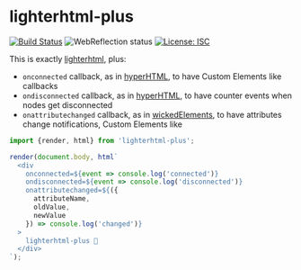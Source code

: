 # lighterhtml-plus

[![Build Status](https://travis-ci.com/WebReflection/lighterhtml-plus.svg?branch=master)](https://travis-ci.com/WebReflection/lighterhtml-plus) ![WebReflection status](https://offline.report/status/webreflection.svg) [![License: ISC](https://img.shields.io/badge/License-ISC-yellow.svg)](https://opensource.org/licenses/ISC)

This is exactly [lighterhtml](https://github.com/WebReflection/lighterhtml#readme), plus:

  * `onconnected` callback, as in [hyperHTML](https://github.com/WebReflection/hyperHTML#hyperhtml), to have Custom Elements like callbacks
  * `ondisconnected` callback, as in [hyperHTML](https://github.com/WebReflection/hyperHTML#hyperhtml), to have counter events when nodes get disconnected
  * `onattributechanged` callback, as in [wickedElements](https://github.com/WebReflection/wicked-elements#wickedelements), to have attributes change notifications, Custom Elements like


```js
import {render, html} from 'lighterhtml-plus';

render(document.body, html`
  <div
    onconnected=${event => console.log('connected')}
    ondisconnected=${event => console.log('disconnected')}
    onattributechanged=${({
      attributeName,
      oldValue,
      newValue
    }) => console.log('changed')}
  >
    lighterhtml-plus 🎉
  </div>
`);
```
